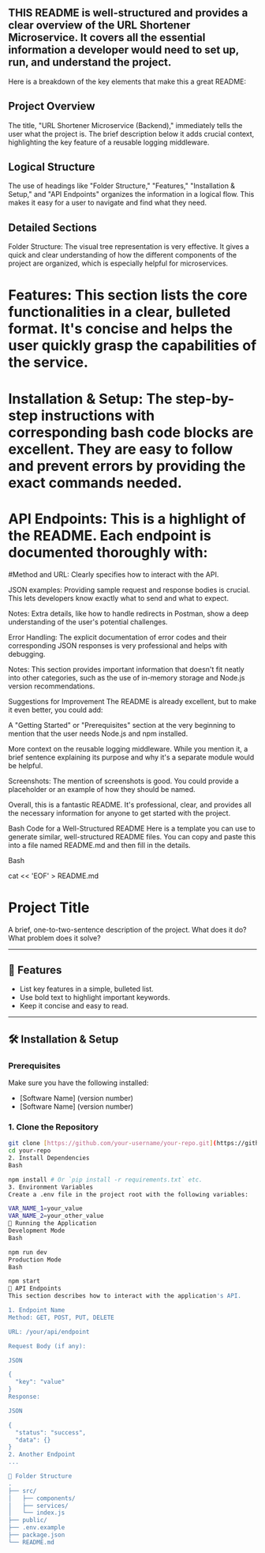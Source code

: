 ## THIS README is well-structured and provides a clear overview of the URL Shortener Microservice. It covers all the essential information a developer would need to set up, run, and understand the project.

Here is a breakdown of the key elements that make this a great README:

## Project Overview
The title, "URL Shortener Microservice (Backend)," immediately tells the user what the project is. The brief description below it adds crucial context, highlighting the key feature of a reusable logging middleware.

## Logical Structure
The use of headings like "Folder Structure," "Features," "Installation & Setup," and "API Endpoints" organizes the information in a logical flow. This makes it easy for a user to navigate and find what they need.

## Detailed Sections
Folder Structure: The visual tree representation is very effective. It gives a quick and clear understanding of how the different components of the project are organized, which is especially helpful for microservices.

# Features: This section lists the core functionalities in a clear, bulleted format. It's concise and helps the user quickly grasp the capabilities of the service.

# Installation & Setup: The step-by-step instructions with corresponding bash code blocks are excellent. They are easy to follow and prevent errors by providing the exact commands needed.

# API Endpoints: This is a highlight of the README. Each endpoint is documented thoroughly with:

#Method and URL: Clearly specifies how to interact with the API.

JSON examples: Providing sample request and response bodies is crucial. This lets developers know exactly what to send and what to expect.

Notes: Extra details, like how to handle redirects in Postman, show a deep understanding of the user's potential challenges.

Error Handling: The explicit documentation of error codes and their corresponding JSON responses is very professional and helps with debugging.

Notes: This section provides important information that doesn't fit neatly into other categories, such as the use of in-memory storage and Node.js version recommendations.

Suggestions for Improvement
The README is already excellent, but to make it even better, you could add:

A "Getting Started" or "Prerequisites" section at the very beginning to mention that the user needs Node.js and npm installed.

More context on the reusable logging middleware. While you mention it, a brief sentence explaining its purpose and why it's a separate module would be helpful.

Screenshots: The mention of screenshots is good. You could provide a placeholder or an example of how they should be named.

Overall, this is a fantastic README. It's professional, clear, and provides all the necessary information for anyone to get started with the project.

Bash Code for a Well-Structured README
Here is a template you can use to generate similar, well-structured README files. You can copy and paste this into a file named README.md and then fill in the details.

Bash

cat << 'EOF' > README.md
# Project Title

A brief, one-to-two-sentence description of the project. What does it do? What problem does it solve?

---

## 🚀 Features

* List key features in a simple, bulleted list.
* Use bold text to highlight important keywords.
* Keep it concise and easy to read.

---

## 🛠️ Installation & Setup

### Prerequisites

Make sure you have the following installed:
* [Software Name] (version number)
* [Software Name] (version number)

### 1. Clone the Repository

```bash
git clone [https://github.com/your-username/your-repo.git](https://github.com/your-username/your-repo.git)
cd your-repo
2. Install Dependencies
Bash

npm install # Or `pip install -r requirements.txt` etc.
3. Environment Variables
Create a .env file in the project root with the following variables:

VAR_NAME_1=your_value
VAR_NAME_2=your_other_value
🏃 Running the Application
Development Mode
Bash

npm run dev
Production Mode
Bash

npm start
📝 API Endpoints
This section describes how to interact with the application's API.

1. Endpoint Name
Method: GET, POST, PUT, DELETE

URL: /your/api/endpoint

Request Body (if any):

JSON

{
  "key": "value"
}
Response:

JSON

{
  "status": "success",
  "data": {}
}
2. Another Endpoint
...

📂 Folder Structure
.
├── src/
│   ├── components/
│   ├── services/
│   └── index.js
├── public/
├── .env.example
├── package.json
└── README.md
